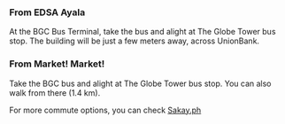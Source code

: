 ### From EDSA Ayala

At the BGC Bus Terminal, take the bus and alight at The Globe Tower bus stop. The building will be just a few meters away, across UnionBank.

### From Market! Market!

Take the BGC bus and alight at The Globe Tower bus stop. You can also walk from there (1.4 km).

For more commute options, you can check [Sakay.ph](https://sakay.ph/?to=14.553454%2C121.049904)
